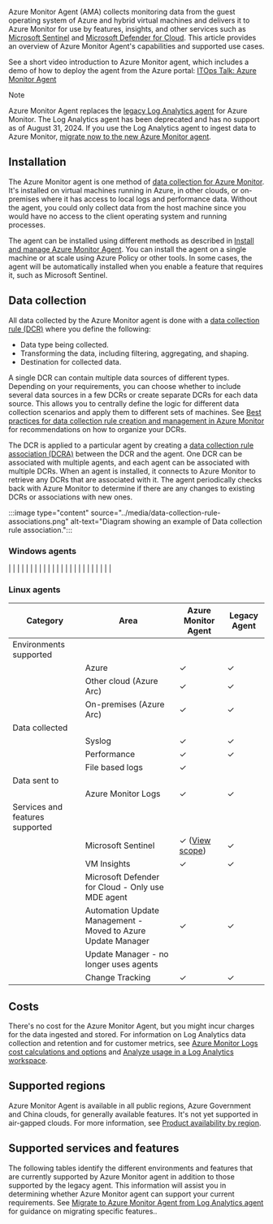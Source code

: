 Azure Monitor Agent (AMA) collects monitoring data from the guest operating system of Azure and hybrid virtual machines and delivers it to Azure Monitor for use by features, insights, and other services such as [Microsoft Sentinel](/azure/sentinel/overview) and [Microsoft Defender for Cloud](/azure/defender-for-cloud/defender-for-cloud-introduction). This article provides an overview of Azure Monitor Agent's capabilities and supported use cases.

See a short video introduction to Azure Monitor agent, which includes a demo of how to deploy the agent from the Azure portal: [ITOps Talk: Azure Monitor Agent](https://www.youtube.com/watch?v=f8bIrFU8tCs)

> [!NOTE]
> Azure Monitor Agent replaces the [legacy Log Analytics agent](/azure/azure-monitor/agents/log-analytics-agent) for Azure Monitor. The Log Analytics agent has been deprecated and has no support as of August 31, 2024. If you use the Log Analytics agent to ingest data to Azure Monitor, [migrate now to the new Azure Monitor agent](/azure/azure-monitor/agents/azure-monitor-agent-migration).

## Installation<br>

The Azure Monitor agent is one method of [data collection for Azure Monitor](/azure/azure-monitor/data-sources). It's installed on virtual machines running in Azure, in other clouds, or on-premises where it has access to local logs and performance data. Without the agent, you could only collect data from the host machine since you would have no access to the client operating system and running processes.

The agent can be installed using different methods as described in [Install and manage Azure Monitor Agent](/azure/azure-monitor/agents/azure-monitor-agent-manage). You can install the agent on a single machine or at scale using Azure Policy or other tools. In some cases, the agent will be automatically installed when you enable a feature that requires it, such as Microsoft Sentinel.

## Data collection

All data collected by the Azure Monitor agent is done with a [data collection rule (DCR)](/azure/azure-monitor/essentials/data-collection-rule-overview) where you define the following:

 -  Data type being collected.
 -  Transforming the data, including filtering, aggregating, and shaping.
 -  Destination for collected data.

A single DCR can contain multiple data sources of different types. Depending on your requirements, you can choose whether to include several data sources in a few DCRs or create separate DCRs for each data source. This allows you to centrally define the logic for different data collection scenarios and apply them to different sets of machines. See [Best practices for data collection rule creation and management in Azure Monitor](/azure/azure-monitor/essentials/data-collection-rule-best-practices) for recommendations on how to organize your DCRs.

The DCR is applied to a particular agent by creating a [data collection rule association (DCRA)](/azure/azure-monitor/essentials/data-collection-rule-overview#data-collection-rule-associations-dcra) between the DCR and the agent. One DCR can be associated with multiple agents, and each agent can be associated with multiple DCRs. When an agent is installed, it connects to Azure Monitor to retrieve any DCRs that are associated with it. The agent periodically checks back with Azure Monitor to determine if there are any changes to existing DCRs or associations with new ones.

:::image type="content" source="../media/data-collection-rule-associations.png" alt-text="Diagram showing an example of Data collection rule association.":::


### Windows agents

\| \| \| \| \| \| \| \| \| \| \| \| \| \| \| \| \| \| \| \| \| \| \| \|

### Linux agents

| **Category**                    | **Area**                                                     | **Azure Monitor Agent**                                                                                                                                      | **Legacy Agent** |
| ------------------------------- | ------------------------------------------------------------ | ------------------------------------------------------------------------------------------------------------------------------------------------------------ | ---------------- |
| Environments supported          |                                                              |                                                                                                                                                              |                  |
|                                 | Azure                                                        | ✓                                                                                                                                                            | ✓                |
|                                 | Other cloud (Azure Arc)                                      | ✓                                                                                                                                                            | ✓                |
|                                 | On-premises (Azure Arc)                                      | ✓                                                                                                                                                            | ✓                |
| Data collected                  |                                                              |                                                                                                                                                              |                  |
|                                 | Syslog                                                       | ✓                                                                                                                                                            | ✓                |
|                                 | Performance                                                  | ✓                                                                                                                                                            | ✓                |
|                                 | File based logs                                              | ✓                                                                                                                                                            |                  |
| Data sent to                    |                                                              |                                                                                                                                                              |                  |
|                                 | Azure Monitor Logs                                           | ✓                                                                                                                                                            | ✓                |
| Services and features supported |                                                              |                                                                                                                                                              |                  |
|                                 | Microsoft Sentinel                                           | ✓ ([View scope](/azure/azure-monitor/agents/azure-monitor-agent-migration#understand-additional-dependencies-and-services)) | ✓                |
|                                 | VM Insights                                                  | ✓                                                                                                                                                            | ✓                |
|                                 | Microsoft Defender for Cloud - Only use MDE agent            |                                                                                                                                                              |                  |
|                                 | Automation Update Management - Moved to Azure Update Manager | ✓                                                                                                                                                            | ✓                |
|                                 | Update Manager - no longer uses agents                       |                                                                                                                                                              |                  |
|                                 | Change Tracking                                              | ✓                                                                                                                                                            | ✓                |

## Costs

There's no cost for the Azure Monitor Agent, but you might incur charges for the data ingested and stored. For information on Log Analytics data collection and retention and for customer metrics, see [Azure Monitor Logs cost calculations and options](/azure/azure-monitor/logs/cost-logs) and [Analyze usage in a Log Analytics workspace](/azure/azure-monitor/logs/analyze-usage).

## Supported regions

Azure Monitor Agent is available in all public regions, Azure Government and China clouds, for generally available features. It's not yet supported in air-gapped clouds. For more information, see [Product availability by region](https://azure.microsoft.com/global-infrastructure/services/?products=monitor&rar=true&regions=all).

## Supported services and features

The following tables identify the different environments and features that are currently supported by Azure Monitor agent in addition to those supported by the legacy agent. This information will assist you in determining whether Azure Monitor agent can support your current requirements. See [Migrate to Azure Monitor Agent from Log Analytics agent](/azure/azure-monitor/agents/azure-monitor-agent-migration) for guidance on migrating specific features..

